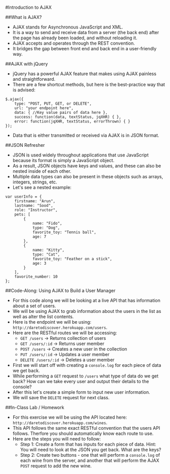 #Introduction to AJAX

##What is AJAX?
- AJAX stands for Asynchronous JavaScript and XML.
- It is a way to send and receive data from a server (the back end) after the page has already been loaded, and without reloading it.
- AJAX accepts and operates through the REST convention.
- It bridges the gap between front end and back end in a user-friendly way.

##AJAX with jQuery
- jQuery has a powerful AJAX feature that makes using AJAX painless and straightforward.
- There are a few shortcut methods, but here is the best-practice way that is advised:

```
$.ajax({
	type: "POST, PUT, GET, or DELETE",
	url: "your endpoint here",
	data: { //Key value pairs of data here },
	success: function(data, textStatus, jqXHR) { },
	error: function(jqXHR, textStatus, errorThrown) { }
});
```

- Data that is either transmitted or received via AJAX is in JSON format.

##JSON Refresher
- JSON is used widely throughout applications that use JavaScript because its format is simply a JavaScript object.
- As a result, JSON objects have keys and values, and these can also be nested inside of each other.
- Multiple data types can also be present in these objects such as arrays, integers, strings, etc.
- Let's see a nested example:

```
var userInfo = {
	firstname: "Arun",
	lastname: "Sood",
	role: "Instructor",
	pets: [
		{
			name: "Fido",
			type: "Dog",
			favorite_toy: "Tennis ball",
			age: 7
		},
		{
			name: "Kitty",
			type: "Cat",
			favorite_toy: "Feather on a stick",
			age: 3
		}
	],
	favorite_number: 10
};
```

##Code-Along: Using AJAX to Build a User Manager
- For this code along we will be looking at a live API that has information about a set of users.
- We will be using AJAX to grab information about the users in the list as well as alter the list contents.
- Here is the endpoint we will be using: `http://daretodiscover.herokuapp.com/users`.
- Here are the RESTful routes we will be accessing:
	- `GET /users` -> Returns collection of users
	- `GET /users/:id` -> Returns user member
	- `POST /users` -> Creates a new user in the collection
	- `PUT /users/:id` -> Updates a user member
	- `DELETE /users/:id` -> Deletes a user member
- First we will start off with creating a `console.log` for each piece of data we get back.
- While performing a `GET` request to `/users` what type of data do we get back? How can we take every user and output their details to the console?
- After this let's create a simple form to input new user information.
- We will save the `DELETE` request for next class.

##In-Class Lab / Homework
- For this exercise we will be using the API located here: `http://daretodiscover.herokuapp.com/wines`.
- This API follows the same exact RESTful convention that the users API follows. Therfore you should automatically know each route to use.
- Here are the steps you will need to follow:
	- Step 1: Create a form that has inputs for each piece of data. Hint: You will need to look at the JSON you get back. What are the keys?
	- Step 2: Create two buttons - one that will perform a `console.log` of each wine from the server, and another that will perform the AJAX `POST` request to add the new wine.
